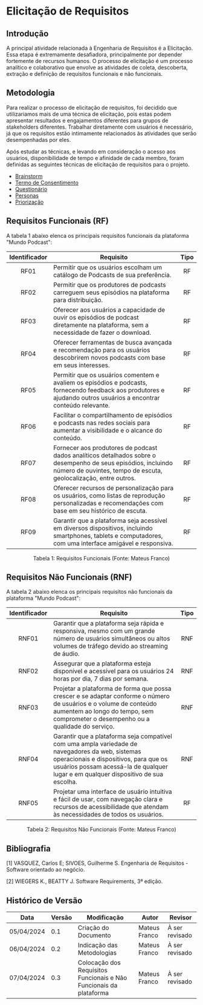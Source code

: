 # Elicitação de Requisitos

## Introdução

A principal atividade relacionada à Engenharia de Requisitos é a Elicitação. Essa etapa é extremamente desafiadora, principalmente por depender fortemente de recursos humanos. O processo de elicitação é um processo analítico e colaborativo que envolve as atividades de coleta, descoberta, extração e definição de requisitos funcionais e não funcionais.

## Metodologia

Para realizar o processo de elicitação de requisitos, foi decidido que utilizariamos mais de uma técnica de elicitação, pois estas podem apresentar resultados e engajamentos diferentes para grupos de stakeholders diferentes. Trabalhar diretamente com usuários é necessário, já que os requisitos estão intimamente relacionados às atividades que serão desempenhadas por eles.

Após estudar as técnicas, e levando em consideração o acesso aos usuários, disponibilidade de tempo e afinidade de cada membro, foram definidas as seguintes técnicas de elicitação de requisitos para o projeto.

- [Brainstorm]()
- [Termo de Consentimento](./Base/ElicitacaoRequisitos/TermoConsentimento.md)
- [Questionário](./Base/ElicitacaoRequisitos/Questionario.md)
- [Personas](./Base/ElicitacaoRequisitos/Personas.md)
- [Priorização](./Base/ElicitacaoRequisitos/Priorizacao.md)

## Requisitos Funcionais (RF)

A tabela 1 abaixo elenca os principais requisitos funcionais da plataforma "Mundo Podcast":

| Identificador | Requisito | Tipo |
| :---: | - | :-:|
| RF01  | Permitir que os usuários escolham um catálogo de Podcasts de sua preferência. | RF |
| RF02  | Permitir que os produtores de podcasts carreguem seus episódios na plataforma para distribuição. | RF |
| RF03  | Oferecer aos usuários a capacidade de ouvir os episódios de podcast diretamente na plataforma, sem a necessidade de fazer o download. | RF |
| RF04  | Oferecer ferramentas de busca avançada e recomendação para os usuários descobrirem novos podcasts com base em seus interesses. | RF |
| RF05  | Permitir que os usuários comentem e avaliem os episódios e podcasts, fornecendo feedback aos produtores e ajudando outros usuários a encontrar conteúdo relevante. | RF |
| RF06  | Facilitar o compartilhamento de episódios e podcasts nas redes sociais para aumentar a visibilidade e o alcance do conteúdo. | RF |
| RF07  | Fornecer aos produtores de podcast dados analíticos detalhados sobre o desempenho de seus episódios, incluindo número de ouvintes, tempo de escuta, geolocalização, entre outros. | RF |
| RF08  | Oferecer recursos de personalização para os usuários, como listas de reprodução personalizadas e recomendações com base em seu histórico de escuta. | RF |
| RF09  | Garantir que a plataforma seja acessível em diversos dispositivos, incluindo smartphones, tablets e computadores, com uma interface amigável e responsiva. | RF |

<div style="text-align: center">
<p>Tabela 1: Requisitos Funcionais (Fonte: Mateus Franco)</p>
</div>

## Requisitos Não Funcionais (RNF)

A tabela 2 abaixo elenca os principais requisitos não funcionais da plataforma "Mundo Podcast":

| Identificador | Requisito | Tipo |
| :---: | - | :-:|
| RNF01  | Garantir que a plataforma seja rápida e responsiva, mesmo com um grande número de usuários simultâneos ou altos volumes de tráfego devido ao streaming de áudio. | RNF |
| RNF02  | Assegurar que a plataforma esteja disponível e acessível para os usuários 24 horas por dia, 7 dias por semana. | RNF |
| RNF03  | Projetar a plataforma de forma que possa crescer e se adaptar conforme o número de usuários e o volume de conteúdo aumentem ao longo do tempo, sem comprometer o desempenho ou a qualidade do serviço. | RNF |
| RNF04  | Garantir que a plataforma seja compatível com uma ampla variedade de navegadores da web, sistemas operacionais e dispositivos, para que os usuários possam acessá-la de qualquer lugar e em qualquer dispositivo de sua escolha. | RNF |
| RNF05  | Projetar uma interface de usuário intuitiva e fácil de usar, com navegação clara e recursos de acessibilidade que atendam às necessidades de todos os usuários. | RF |

<div style="text-align: center">
<p>Tabela 2: Requisitos Não Funcionais (Fonte: Mateus Franco)</p>
</div>

## Bibliografia

[1] VASQUEZ, Carlos E; SIVOES, Guilherme S. Engenharia de Requisitos - Software orientado ao negócio.

[2] WIEGERS K., BEATTY J. Software Requirements, 3ª edição.

## Histórico de Versão

| Data       | Versão | Modificação      | Autor      | Revisor |
|------------|--------|------------------|------------|---------|
| 05/04/2024 | 0.1    | Criação do Documento | Mateus Franco | À ser revisado  |
| 06/04/2024 | 0.2    | Indicação das Metodologias | Mateus Franco | À ser revisado  |
| 07/04/2024 | 0.3    | Colocação dos Requisitos Funcionais e Não Funcionais da plataforma | Mateus Franco | À ser revisado  |